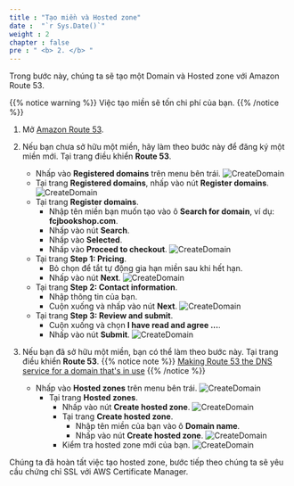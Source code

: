```yaml
---
title : "Tạo miền và Hosted zone"
date :  "`r Sys.Date()`" 
weight : 2
chapter : false
pre : " <b> 2. </b> "
---
```

Trong bước này, chúng ta sẽ tạo một Domain và Hosted zone với Amazon Route 53.

{{% notice warning %}}
Việc tạo miền sẽ tốn chi phí của bạn.
{{% /notice %}}

1. Mở [Amazon Route 53](https://us-east-1.console.aws.amazon.com/route53/home?region=us-east-1#).

2. Nếu bạn chưa sở hữu một miền, hãy làm theo bước này để đăng ký một miền mới. Tại trang điều khiển **Route 53**.
    - Nhấp vào **Registered domains** trên menu bên trái.
      ![CreateDomain](/000082-Book-store-Setup-ACM-Route-53-and-Cloud-front/images/temp/1/8.png?width=90pc)
    - Tại trang **Registered domains**, nhấp vào nút **Register domains**.
      ![CreateDomain](/000082-Book-store-Setup-ACM-Route-53-and-Cloud-front/images/temp/1/9.png?width=90pc)
    - Tại trang **Register domains**.
      - Nhập tên miền bạn muốn tạo vào ô **Search for domain**, ví dụ: **fcjbookshop.com**.
      - Nhấp vào nút **Search**.
      - Nhấp vào **Selected**.
      - Nhấp vào **Proceed to checkout**.
        ![CreateDomain](/000082-Book-store-Setup-ACM-Route-53-and-Cloud-front/images/temp/1/10.png?width=90pc)
    - Tại trang **Step 1: Pricing**.
      - Bỏ chọn để tắt tự động gia hạn miền sau khi hết hạn.
      - Nhấp vào nút **Next**.
        ![CreateDomain](/000082-Book-store-Setup-ACM-Route-53-and-Cloud-front/images/temp/1/11.png?width=90pc)
    - Tại trang **Step 2: Contact information**.
      - Nhập thông tin của bạn.
      - Cuộn xuống và nhấp vào nút **Next**.
        ![CreateDomain](/000082-Book-store-Setup-ACM-Route-53-and-Cloud-front/images/temp/1/12.png?width=90pc)
    - Tại trang **Step 3: Review and submit**.
      - Cuộn xuống và chọn **I have read and agree ...**.
      - Nhấp vào nút **Submit**.
        ![CreateDomain](/000082-Book-store-Setup-ACM-Route-53-and-Cloud-front/images/temp/1/13.png?width=90pc)

3. Nếu bạn đã sở hữu một miền, bạn có thể làm theo bước này. Tại trang điều khiển **Route 53**.
{{% notice note %}}
[Making Route 53 the DNS service for a domain that's in use](https://docs.aws.amazon.com/Route53/latest/DeveloperGuide/migrate-dns-domain-in-use.html)
{{% /notice %}}
    - Nhấp vào **Hosted zones** trên menu bên trái.
      ![CreateDomain](/000082-Book-store-Setup-ACM-Route-53-and-Cloud-front/images/temp/1/4.png?width=90pc)
      - Tại trang **Hosted zones**.
        - Nhấp vào nút **Create hosted zone**.
          ![CreateDomain](/000082-Book-store-Setup-ACM-Route-53-and-Cloud-front/images/temp/1/5.png?width=90pc)
        - Tại trang **Create hosted zone**.
          - Nhập tên miền của bạn vào ô **Domain name**.
          - Nhấp vào nút **Create hosted zone**.
            ![CreateDomain](/000082-Book-store-Setup-ACM-Route-53-and-Cloud-front/images/temp/1/6.png?width=90pc)
        - Kiểm tra hosted zone mới của bạn.
          ![CreateDomain](/000082-Book-store-Setup-ACM-Route-53-and-Cloud-front/images/temp/1/7.png?width=90pc)

Chúng ta đã hoàn tất việc tạo hosted zone, bước tiếp theo chúng ta sẽ yêu cầu chứng chỉ SSL với AWS Certificate Manager.
